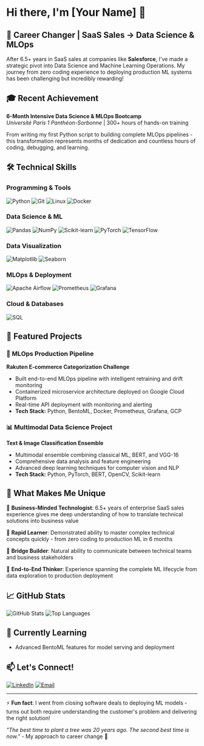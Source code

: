 # Hi there, I'm [Your Name] 👋

## 🚀 Career Changer | SaaS Sales → Data Science & MLOps

After 6.5+ years in SaaS sales at companies like **Salesforce**, I've made a strategic pivot into Data Science and Machine Learning Operations. My journey from zero coding experience to deploying production ML systems has been challenging but incredibly rewarding!

## 🎓 Recent Achievement
**6-Month Intensive Data Science & MLOps Bootcamp**  
*Université Paris 1 Panthéon-Sorbonne* | 300+ hours of hands-on training

From writing my first Python script to building complete MLOps pipelines - this transformation represents months of dedication and countless hours of coding, debugging, and learning.

## 🛠️ Technical Skills

### Programming & Tools
![Python](https://img.shields.io/badge/Python-3776AB?style=flat&logo=python&logoColor=white)
![Git](https://img.shields.io/badge/Git-F05032?style=flat&logo=git&logoColor=white)
![Linux](https://img.shields.io/badge/Linux-FCC624?style=flat&logo=linux&logoColor=black)
![Docker](https://img.shields.io/badge/Docker-2496ED?style=flat&logo=docker&logoColor=white)

### Data Science & ML
![Pandas](https://img.shields.io/badge/Pandas-150458?style=flat&logo=pandas&logoColor=white)
![NumPy](https://img.shields.io/badge/NumPy-013243?style=flat&logo=numpy&logoColor=white)
![Scikit-learn](https://img.shields.io/badge/Scikit--learn-F7931E?style=flat&logo=scikit-learn&logoColor=white)
![PyTorch](https://img.shields.io/badge/PyTorch-EE4C2C?style=flat&logo=pytorch&logoColor=white)
![TensorFlow](https://img.shields.io/badge/TensorFlow-FF6F00?style=flat&logo=tensorflow&logoColor=white)

### Data Visualization
![Matplotlib](https://img.shields.io/badge/Matplotlib-11557c?style=flat&logo=python&logoColor=white)
![Seaborn](https://img.shields.io/badge/Seaborn-3776AB?style=flat&logo=python&logoColor=white)

### MLOps & Deployment
![Apache Airflow](https://img.shields.io/badge/Apache%20Airflow-017CEE?style=flat&logo=apache-airflow&logoColor=white)
![Prometheus](https://img.shields.io/badge/Prometheus-E6522C?style=flat&logo=prometheus&logoColor=white)
![Grafana](https://img.shields.io/badge/Grafana-F46800?style=flat&logo=grafana&logoColor=white)

### Cloud & Databases
![SQL](https://img.shields.io/badge/SQL-336791?style=flat&logo=postgresql&logoColor=white)

## 🎯 Featured Projects

### 🤖 MLOps Production Pipeline
**Rakuten E-commerce Categorization Challenge**
- Built end-to-end MLOps pipeline with intelligent retraining and drift monitoring
- Containerized microservice architecture deployed on Google Cloud Platform
- Real-time API deployment with monitoring and alerting
- **Tech Stack:** Python, BentoML, Docker, Prometheus, Grafana, GCP

### 📊 Multimodal Data Science Project
**Text & Image Classification Ensemble**
- Multimodal ensemble combining classical ML, BERT, and VGG-16
- Comprehensive data analysis and feature engineering
- Advanced deep learning techniques for computer vision and NLP
- **Tech Stack:** Python, PyTorch, BERT, OpenCV, Scikit-learn

## 💼 What Makes Me Unique

🎯 **Business-Minded Technologist**: 6.5+ years of enterprise SaaS sales experience gives me deep understanding of how to translate technical solutions into business value

🚀 **Rapid Learner**: Demonstrated ability to master complex technical concepts quickly - from zero coding to production ML in 6 months

🤝 **Bridge Builder**: Natural ability to communicate between technical teams and business stakeholders

🔧 **End-to-End Thinker**: Experience spanning the complete ML lifecycle from data exploration to production deployment

## 📈 GitHub Stats

![GitHub Stats](https://github-readme-stats.vercel.app/api?username=YOUR_USERNAME&show_icons=true&theme=radical)
![Top Languages](https://github-readme-stats.vercel.app/api/top-langs/?username=YOUR_USERNAME&layout=compact&theme=radical)

## 🌱 Currently Learning
- Advanced BentoML features for model serving and deployment

## 📫 Let's Connect!
[![LinkedIn](https://img.shields.io/badge/LinkedIn-0077B5?style=flat&logo=linkedin&logoColor=white)](https://linkedin.com/in/your-profile)
[![Email](https://img.shields.io/badge/Email-D14836?style=flat&logo=gmail&logoColor=white)](mailto:your.email@example.com)

---
⚡ **Fun fact**: I went from closing software deals to deploying ML models - turns out both require understanding the customer's problem and delivering the right solution!

*"The best time to plant a tree was 20 years ago. The second best time is now."* - My approach to career change 🌱

